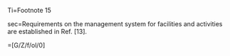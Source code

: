 Ti=Footnote 15

sec=Requirements on the management system for facilities and activities are established in Ref. [13].

=[G/Z/f/ol/0]